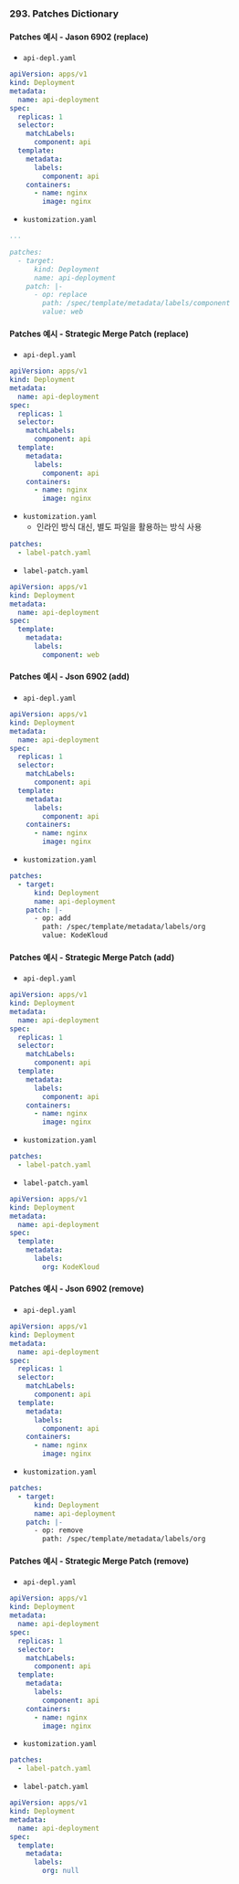 ### 293. Patches Dictionary
#### Patches 예시 - Jason 6902 (replace)
- `api-depl.yaml`
```yaml
apiVersion: apps/v1
kind: Deployment
metadata:
  name: api-deployment
spec:
  replicas: 1
  selector:
    matchLabels:
      component: api
  template:
    metadata:
      labels:
        component: api
    containers:
      - name: nginx
        image: nginx
```

- `kustomization.yaml`
```yaml
...

patches:
  - target:
      kind: Deployment
      name: api-deployment
    patch: |-
      - op: replace
        path: /spec/template/metadata/labels/component
        value: web
```

#### Patches 예시 - Strategic Merge Patch (replace)
- `api-depl.yaml`
```yaml
apiVersion: apps/v1
kind: Deployment
metadata:
  name: api-deployment
spec:
  replicas: 1
  selector:
    matchLabels:
      component: api
  template:
    metadata:
      labels:
        component: api
    containers:
      - name: nginx
        image: nginx
```

- `kustomization.yaml`
	- 인라인 방식 대신, 별도 파일을 활용하는 방식 사용
```yaml
patches:
  - label-patch.yaml
```

- `label-patch.yaml`
```yaml
apiVersion: apps/v1
kind: Deployment
metadata:
  name: api-deployment
spec:
  template:
    metadata:
      labels:
        component: web
```

#### Patches 예시 - Json 6902 (add)
- `api-depl.yaml`
```yaml
apiVersion: apps/v1
kind: Deployment
metadata:
  name: api-deployment
spec:
  replicas: 1
  selector:
    matchLabels:
      component: api
  template:
    metadata:
      labels:
        component: api
    containers:
      - name: nginx
        image: nginx
```

- `kustomization.yaml`
```yaml
patches:
  - target:
      kind: Deployment
      name: api-deployment
    patch: |-
      - op: add
        path: /spec/template/metadata/labels/org
        value: KodeKloud
```

#### Patches 예시 - Strategic Merge Patch (add)
- `api-depl.yaml`
```yaml
apiVersion: apps/v1
kind: Deployment
metadata:
  name: api-deployment
spec:
  replicas: 1
  selector:
    matchLabels:
      component: api
  template:
    metadata:
      labels:
        component: api
    containers:
      - name: nginx
        image: nginx
```

- `kustomization.yaml`
```yaml
patches:
  - label-patch.yaml
```

- `label-patch.yaml`
```yaml
apiVersion: apps/v1
kind: Deployment
metadata:
  name: api-deployment
spec:
  template:
    metadata:
      labels:
        org: KodeKloud
```

#### Patches 예시 - Json 6902 (remove)
- `api-depl.yaml`
```yaml
apiVersion: apps/v1
kind: Deployment
metadata:
  name: api-deployment
spec:
  replicas: 1
  selector:
    matchLabels:
      component: api
  template:
    metadata:
      labels:
        component: api
    containers:
      - name: nginx
        image: nginx
```

- `kustomization.yaml`
```yaml
patches:
  - target:
      kind: Deployment
      name: api-deployment
    patch: |-
      - op: remove
        path: /spec/template/metadata/labels/org
```

#### Patches 예시 - Strategic Merge Patch (remove)
- `api-depl.yaml`
```yaml
apiVersion: apps/v1
kind: Deployment
metadata:
  name: api-deployment
spec:
  replicas: 1
  selector:
    matchLabels:
      component: api
  template:
    metadata:
      labels:
        component: api
    containers:
      - name: nginx
        image: nginx
```

- `kustomization.yaml`
```yaml
patches:
  - label-patch.yaml
```

- `label-patch.yaml`
```yaml
apiVersion: apps/v1
kind: Deployment
metadata:
  name: api-deployment
spec:
  template:
    metadata:
      labels:
        org: null
```